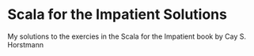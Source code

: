 # Scala for the Impatient Solutions
My solutions to the exercies in the Scala for the Impatient book by Cay S. Horstmann
